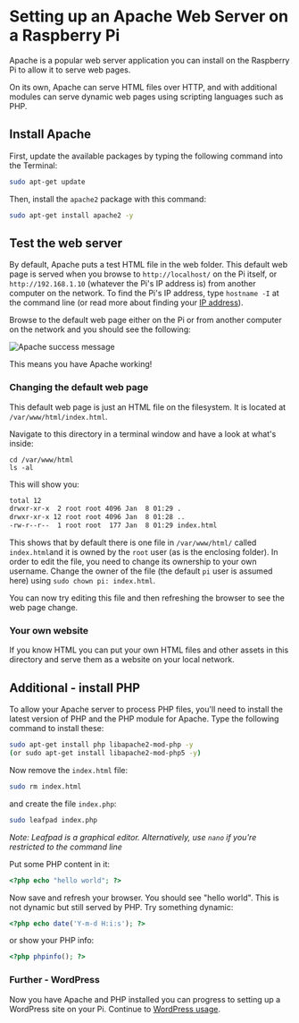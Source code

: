 # Setting up an Apache Web Server on a Raspberry Pi

Apache is a popular web server application you can install on the Raspberry Pi to allow it to serve web pages.

On its own, Apache can serve HTML files over HTTP, and with additional modules can serve dynamic web pages using scripting languages such as PHP.

## Install Apache

First, update the available packages by typing the following command into the Terminal:

```bash
sudo apt-get update
```

Then, install the `apache2` package with this command:

```bash
sudo apt-get install apache2 -y
```

## Test the web server

By default, Apache puts a test HTML file in the web folder. This default web page is served when you browse to `http://localhost/` on the Pi itself, or `http://192.168.1.10` (whatever the Pi's IP address is) from another computer on the network. To find the Pi's IP address, type `hostname -I` at the command line (or read more about finding your [IP address](../ip-address.md)).

Browse to the default web page either on the Pi or from another computer on the network and you should see the following:

![Apache success message](images/apache-it-works.png)

This means you have Apache working!

### Changing the default web page

This default web page is just an HTML file on the filesystem. It is located at `/var/www/html/index.html`.

Navigate to this directory in a terminal window and have a look at what's inside:

```
cd /var/www/html
ls -al
```

This will show you:

```bash
total 12
drwxr-xr-x  2 root root 4096 Jan  8 01:29 .
drwxr-xr-x 12 root root 4096 Jan  8 01:28 ..
-rw-r--r--  1 root root  177 Jan  8 01:29 index.html
```

This shows that by default there is one file in `/var/www/html/` called `index.html`and it is owned by the `root` user (as is the enclosing folder). In order to edit the file, you need to change its ownership to your own username. Change the owner of the file (the default `pi` user is assumed here) using `sudo chown pi: index.html`.

You can now try editing this file and then refreshing the browser to see the web page change.

### Your own website

If you know HTML you can put your own HTML files and other assets in this directory and serve them as a website on your local network.

## Additional - install PHP

To allow your Apache server to process PHP files, you'll need to install the latest version of PHP and the PHP module for Apache. Type the following command to install these:

```bash
sudo apt-get install php libapache2-mod-php -y
(or sudo apt-get install libapache2-mod-php5 -y)
```

Now remove the `index.html` file:

```bash
sudo rm index.html
```

and create the file `index.php`:

```bash
sudo leafpad index.php
```

*Note: Leafpad is a graphical editor. Alternatively, use `nano` if you're restricted to the command line*

Put some PHP content in it:

```php
<?php echo "hello world"; ?>
```

Now save and refresh your browser. You should see "hello world". This is not dynamic but still served by PHP. Try something dynamic:

```php
<?php echo date('Y-m-d H:i:s'); ?>
```

or show your PHP info:

```php
<?php phpinfo(); ?>
```

### Further - WordPress

Now you have Apache and PHP installed you can progress to setting up a WordPress site on your Pi. Continue to [WordPress usage](../../usage/wordpress/README.md).
